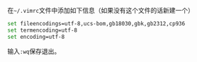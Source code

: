 在`~/.vimrc`文件中添加如下信息（如果没有这个文件的话新建一个）

```sh
set fileencodings=utf-8,ucs-bom,gb18030,gbk,gb2312,cp936
set termencoding=utf-8
set encoding=utf-8
```

输入`:wq`保存退出。

